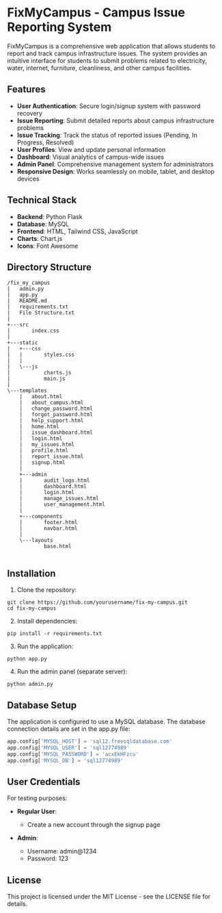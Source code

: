 # FixMyCampus - Campus Issue Reporting System

FixMyCampus is a comprehensive web application that allows students to report and track campus infrastructure issues. The system provides an intuitive interface for students to submit problems related to electricity, water, internet, furniture, cleanliness, and other campus facilities.

## Features

- **User Authentication**: Secure login/signup system with password recovery
- **Issue Reporting**: Submit detailed reports about campus infrastructure problems
- **Issue Tracking**: Track the status of reported issues (Pending, In Progress, Resolved)
- **User Profiles**: View and update personal information
- **Dashboard**: Visual analytics of campus-wide issues
- **Admin Panel**: Comprehensive management system for administrators
- **Responsive Design**: Works seamlessly on mobile, tablet, and desktop devices

## Technical Stack

- **Backend**: Python Flask
- **Database**: MySQL
- **Frontend**: HTML, Tailwind CSS, JavaScript
- **Charts**: Chart.js
- **Icons**: Font Awesome

## Directory Structure

```
/fix_my_campus
|   admin.py
|   app.py
|   README.md
|   requirements.txt
|   File Structure.txt
|   
+---src
|       index.css
|       
+---static
|   +---css
|   |       styles.css
|   |       
|   \---js
|           charts.js
|           main.js
|           
\---templates
    |   about.html
    |   about_campus.html
    |   change_password.html
    |   forgot_password.html
    |   help_support.html
    |   home.html
    |   issue_dashboard.html
    |   login.html
    |   my_issues.html
    |   profile.html
    |   report_issue.html
    |   signup.html
    |   
    +---admin
    |       audit_logs.html
    |       dashboard.html
    |       login.html
    |       manage_issues.html
    |       user_management.html
    |       
    +---components
    |       footer.html
    |       navbar.html
    |       
    \---layouts
            base.html
            
```

## Installation

1. Clone the repository:
```
git clone https://github.com/yourusername/fix-my-campus.git
cd fix-my-campus
```

2. Install dependencies:
```
pip install -r requirements.txt
```

3. Run the application:
```
python app.py
```

4. Run the admin panel (separate server):
```
python admin.py
```

## Database Setup

The application is configured to use a MySQL database. The database connection details are set in the app.py file:

```python
app.config['MYSQL_HOST'] = 'sql12.freesqldatabase.com'
app.config['MYSQL_USER'] = 'sql12774989'
app.config['MYSQL_PASSWORD'] = 'acxEkHFzcu'
app.config['MYSQL_DB'] = 'sql12774989'
```

## User Credentials

For testing purposes:

- **Regular User**:
  - Create a new account through the signup page

- **Admin**:
  - Username: admin@1234
  - Password: 123

## License

This project is licensed under the MIT License - see the LICENSE file for details.
